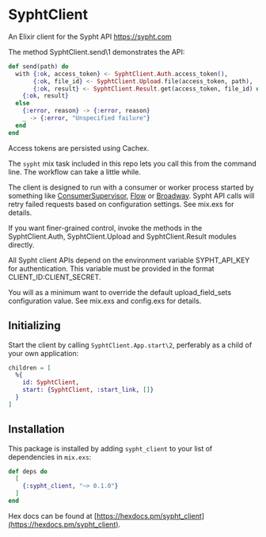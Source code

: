 # SyphtClient

An Elixir client for the Sypht API <https://sypht.com>

The method SyphtClient.send\1 demonstrates the API:

```elixir
def send(path) do
  with {:ok, access_token} <- SyphtClient.Auth.access_token(),
       {:ok, file_id} <- SyphtClient.Upload.file(access_token, path),
       {:ok, result} <- SyphtClient.Result.get(access_token, file_id) do
    {:ok, result}
  else
    {:error, reason} -> {:error, reason}
    _ -> {:error, "Unspecified failure"}
  end
end
```

Access tokens are persisted using Cachex.

The `sypht` mix task included in this repo lets you call this from the command line. The workflow can take a little while.

The client is designed to run with a consumer or worker process started by something like [ConsumerSupervisor](https://hexdocs.pm/gen_stage/ConsumerSupervisor.html), [Flow](https://hexdocs.pm/flow/Flow.html) or [Broadway](https://hexdocs.pm/broadway/Broadway.html). Sypht API calls will retry failed requests based on configuration settings. See mix.exs for details.

If you want finer-grained control, invoke the methods in the SyphtClient.Auth, SyphtClient.Upload and SyphtClient.Result modules directly.

All Sypht client APIs depend on the environment variable SYPHT_API_KEY for authentication. This variable must be provided in the format CLIENT_ID:CLIENT_SECRET.

You will as a minimum want to override the default upload_field_sets configuration value. See mix.exs and config.exs for details.

## Initializing

Start the client by calling `SyphtClient.App.start\2`, perferably as a child of your own application:

```elixir
children = [
  %{
    id: SyphtClient,
    start: {SyphtClient, :start_link, []}
  }
]
```

## Installation

This package is installed by adding `sypht_client` to your list of dependencies in `mix.exs`:

```elixir
def deps do
  [
    {:sypht_client, "~> 0.1.0"}
  ]
end
```

Hex docs can be found at [https://hexdocs.pm/sypht_client](https://hexdocs.pm/sypht_client).
